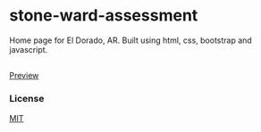 # stone-ward-assessment
Home page for El Dorado, AR. Built using html, css, bootstrap and javascript.

##
<a href="https://strozilla.github.io/stone-ward-assessment/">Preview</a>


### License
[MIT](https://choosealicense.com/licenses/mit/)

